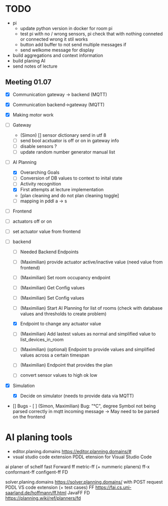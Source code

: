 # TODO

- pi
  - update python version in docker for room pi
  - test pi with no / wrong sensors, pi check that with nothing conneted or connected wrong it stil works
  - button add buffer to not send multiple messages if
  - send welkome message for display
- build aggregations and context information
- build planing AI
- send notes of lecture

## Meeting 01.07

- [x] Communication gateway -> backend (MQTT)
- [X] Communication backend->gateway (MQTT)
- [x] Making motor work
- [ ] Gateway
  - (Simon) [] sensor dictionary send in utf 8
  - [ ] send bool acxtuator is off or on in gateway info
  - [ ] disable sensors ?
  - [ ] update random number generator manual list

- [ ] AI Planning
  - [x] Overarching Goals
  - [ ] Conversion of DB values to context to inital state
  - [ ] Activity recognition
  - [x] First attempts at lecture implementation
  - [plan cleaning and do not plan cleaning toggle]
  - [ ] mapping in pddl a -> s

- [ ] Frontend
 - [ ] actuators off or on
 - [ ] set actuator value from frontend

- [ ] backend
  - [ ] Needed Backend Endpoints
  - [ ] (Maximilian) provide actuator active/inactive value (need value from frontend)
  - [ ] (Maximilian) Set room occupancy endpoint
  - [ ] (Maximilian) Get Config values
  - [ ] (Maximilian) Set Config values
  - [ ] (Maximilian) Start AI Planning for list of rooms (check with database values and thresholds to create problem)
  - [x] Endpoint to change any actuator value
  - [ ] (Maximilian) Add lastest values as normal and simplified value to list_devices_in_room
  - [ ] (Maximilian) (optional) Endpoint to provide values and simplified values across a certain timespan
  - [ ] (Maximilian) Endpoint that provides the plan
  - [ ] convert sensor values to high ok low


- [x] Simulation
  - [x] Decide on simulator (needs to provide data via MQTT)

- [] Bugs - [ ] (Simon, Maximilian) Bug: "°C", degree Symbol not being parsed correctly in mqtt incoming message -> May need to be parsed on the frontend

# AI planing tools

- editor.planing.domains https://editor.planning.domains/#
- vsual studio code extension PDDL etension for Visual Studio Code

ai planer of schelf
fast Forward ff
metric-ff (+ nummeric planers)
ff-x
conformant-ff
configent-ff
FD

solver.planing.domains https://solver.planning.domains/ with POST request
PDDL VS code extension (+ test cases)
FF https://fai.cs.uni-saarland.de/hoffmann/ff.html
JavaFF
FD https://planning.wiki/ref/planners/fd
